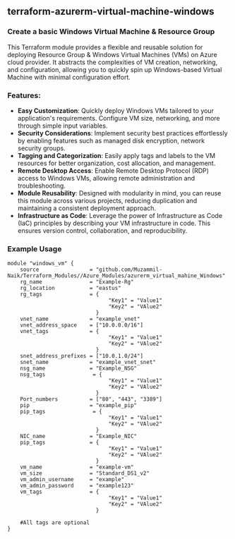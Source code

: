 ## terraform-azurerm-virtual-machine-windows

### Create a basic Windows Virtual Machine & Resource Group
This Terraform module provides a flexible and reusable solution for deploying Resource Group & Windows Virtual Machines (VMs) on Azure cloud provider. It abstracts the complexities of VM creation, networking, and configuration, allowing you to quickly spin up Windows-based Virtual Machine with minimal configuration effort.

### Features:
- **Easy Customization**: Quickly deploy Windows VMs tailored to your application's requirements. Configure VM size, networking, and more through simple input variables.
- **Security Considerations**: Implement security best practices effortlessly by enabling features such as managed disk encryption, network security groups.
- **Tagging and Categorization**: Easily apply tags and labels to the VM resources for better organization, cost allocation, and management.
- **Remote Desktop Access**: Enable Remote Desktop Protocol (RDP) access to Windows VMs, allowing remote administration and troubleshooting.
- **Module Reusability**: Designed with modularity in mind, you can reuse this module across various projects, reducing duplication and maintaining a consistent deployment approach.
- **Infrastructure as Code**: Leverage the power of Infrastructure as Code (IaC) principles by describing your VM infrastructure in code. This ensures version control, collaboration, and reproducibility.


### Example Usage 
```hcl
module "windows_vm" {
    source                = "github.com/Muzammil-Naik/Terraform_Modules//Azure_Modules/azurerm_virtual_mahine_Windows"
    rg_name               = "Example-Rg" 
    rg_location           = "eastus" 
    rg_tags               = {   
                                "Key1" = "Value1" 
                                "Key2" = "VAlue2" 
                            } 
    vnet_name             = "example_vnet" 
    vnet_address_space    = ["10.0.0.0/16"]
    vnet_tags             = {   
                                "Key1" = "Value1" 
                                "Key2" = "VAlue2" 
                            }  
    snet_address_prefixes = ["10.0.1.0/24"] 
    snet_name             = "example_vnet_snet" 
    nsg_name              = "Example_NSG" 
    nsg_tags               = {   
                                "Key1" = "Value1" 
                                "Key2" = "VAlue2" 
                            } 
    Port_numbers          = ["80", "443", "3389"] 
    pip                   = "example_pip"
    pip_tags               = {   
                                "Key1" = "Value1" 
                                "Key2" = "VAlue2" 
                            }  
    NIC_name              = "Example_NIC"
    pip_tags              = {   
                                "Key1" = "Value1" 
                                "Key2" = "VAlue2" 
                            } 
    vm_name               = "example-vm" 
    vm_size               = "Standard_DS1_v2" 
    vm_admin_username     = "example" 
    vm_admin_password     = "example123" 
    vm_tags               = {   
                                "Key1" = "Value1" 
                                "Key2" = "VAlue2" 
                            } 
    
    #All tags are optional
}
```
